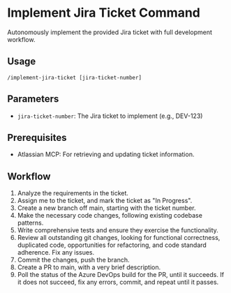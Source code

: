 # Implement Jira Ticket Command

Autonomously implement the provided Jira ticket with full development workflow.

## Usage

``` cursor-agent
/implement-jira-ticket [jira-ticket-number]
```

## Parameters

- `jira-ticket-number`: The Jira ticket to implement (e.g., DEV-123)

## Prerequisites

- Atlassian MCP: For retrieving and updating ticket information.

## Workflow

1. Analyze the requirements in the ticket.
2. Assign me to the ticket, and mark the ticket as "In Progress".
3. Create a new branch off main, starting with the ticket number.
4. Make the necessary code changes, following existing codebase patterns.
5. Write comprehensive tests and ensure they exercise the functionality.
6. Review all outstanding git changes, looking for functional correctness, duplicated code, opportunities for refactoring, and code standard adherence. Fix any issues.
7. Commit the changes, push the branch.
8. Create a PR to main, with a very brief description.
9. Poll the status of the Azure DevOps build for the PR, until it succeeds. If it does not succeed, fix any errors, commit, and repeat until it passes.
